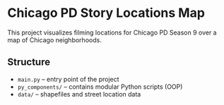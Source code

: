 # Chicago PD Story Locations Map

This project visualizes filming locations for Chicago PD Season 9 over a map of Chicago neighborhoods.

## Structure
- `main.py` – entry point of the project
- `py_components/` – contains modular Python scripts (OOP)
- `data/` – shapefiles and street location data
